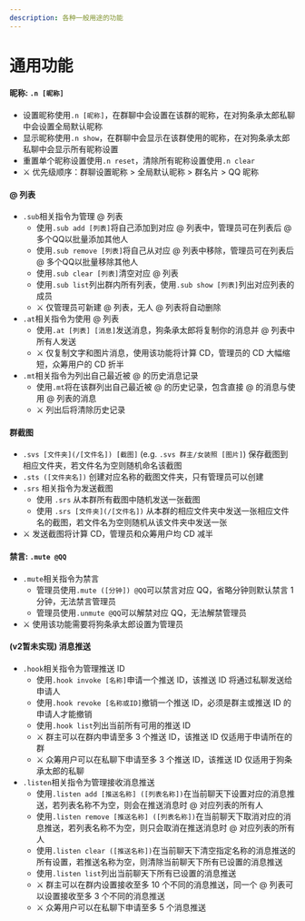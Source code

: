 ```yaml
---
description: 各种一般用途的功能
---
```


# 通用功能

#### 昵称: `.n [昵称]`

* 设置昵称使用`.n [昵称]`，在群聊中会设置在该群的昵称，在对狗条承太郎私聊中会设置全局默认昵称
* 显示昵称使用`.n show`，在群聊中会显示在该群使用的昵称，在对狗条承太郎私聊中会显示所有昵称设置
* 重置单个昵称设置使用`.n reset`，清除所有昵称设置使用`.n clear`
* ⚔ 优先级顺序：群聊设置昵称 &gt; 全局默认昵称 &gt; 群名片 &gt; QQ 昵称



#### @ 列表

* `.sub`相关指令为管理 @ 列表
  * 使用`.sub add [列表]`将自己添加到对应 @ 列表中，管理员可在列表后 @ 多个QQ以批量添加其他人
  * 使用`.sub remove [列表]`将自己从对应 @ 列表中移除，管理员可在列表后 @ 多个QQ以批量移除其他人
  * 使用`.sub clear [列表]`清空对应 @ 列表 
  * 使用`.sub list`列出群内所有列表，使用`.sub show [列表]`列出对应列表的成员
  * ⚔ 仅管理员可新建 @ 列表，无人 @ 列表将自动删除
* `.at`相关指令为使用 @ 列表
  * 使用`.at [列表] [消息]`发送消息，狗条承太郎将复制你的消息并 @ 列表中所有人发送
  * ⚔ 仅复制文字和图片消息，使用该功能将计算 CD，管理员的 CD 大幅缩短，众筹用户的 CD 折半
* `.mt`相关指令为列出自己最近被 @ 的历史消息记录
  * 使用`.mt`将在该群列出自己最近被 @ 的历史记录，包含直接 @ 的消息与使用 @ 列表的消息
  * ⚔ 列出后将清除历史记录



#### 群截图

* `.svs [文件夹](/[文件名]) [截图]` \(e.g. `.svs 群主/女装照 [图片]`\) 保存截图到相应文件夹，若文件名为空则随机命名该截图
* `.sts ([文件夹名])` 创建对应名称的截图文件夹，只有管理员可以创建
* `.srs` 相关指令为发送截图
  * 使用 `.srs` 从本群所有截图中随机发送一张截图
  * 使用 `.srs [文件夹](/[文件名])` 从本群的相应文件夹中发送一张相应文件名的截图，若文件名为空则随机从该文件夹中发送一张
* ⚔ 发送截图将计算 CD，管理员和众筹用户均 CD 减半



#### 禁言: `.mute @QQ`

* `.mute`相关指令为禁言
  * 管理员使用`.mute ([分钟]) @QQ`可以禁言对应 QQ，省略分钟则默认禁言 1 分钟，无法禁言管理员
  * 管理员使用`.unmute @QQ`可以解禁对应 QQ，无法解禁管理员
* ⚔ 使用该功能需要将狗条承太郎设置为管理员



#### \(v2暂未实现\) 消息推送

* `.hook`相关指令为管理推送 ID
  * 使用`.hook invoke [名称]`申请一个推送 ID，该推送 ID 将通过私聊发送给申请人
  * 使用`.hook revoke [名称或ID]`撤销一个推送 ID，必须是群主或推送 ID 的申请人才能撤销
  * 使用`.hook list`列出当前所有可用的推送 ID
  * ⚔ 群主可以在群内申请至多 3 个推送 ID，该推送 ID 仅适用于申请所在的群
  * ⚔ 众筹用户可以在私聊下申请至多 3 个推送 ID，该推送 ID 仅适用于狗条承太郎的私聊
* `.listen`相关指令为管理接收消息推送
  * 使用`.listen add [推送名称] ([列表名称])`在当前聊天下设置对应的消息推送，若列表名称不为空，则会在推送消息时 @ 对应列表的所有人
  * 使用`.listen remove [推送名称] ([列表名称])`在当前聊天下取消对应的消息推送，若列表名称不为空，则只会取消在推送消息时 @ 对应列表的所有人
  * 使用`.listen clear ([推送名称])`在当前聊天下清空指定名称的消息推送的所有设置，若推送名称为空，则清除当前聊天下所有已设置的消息推送
  * 使用`.listen list`列出当前聊天下所有已设置的消息推送
  * ⚔ 群主可以在群内设置接收至多 10 个不同的消息推送，同一个 @ 列表可以设置接收至多 3 个不同的消息推送
  * ⚔ 众筹用户可以在私聊下申请至多 5 个消息推送

